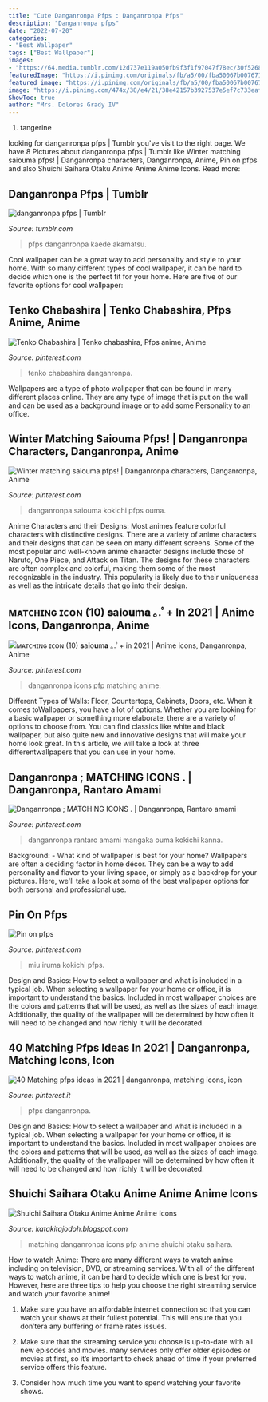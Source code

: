 ```yaml
---
title: "Cute Danganronpa Pfps : Danganronpa Pfps"
description: "Danganronpa pfps"
date: "2022-07-20"
categories:
- "Best Wallpaper"
tags: ["Best Wallpaper"]
images:
- "https://64.media.tumblr.com/12d737e119a050fb9f3f1f97047f78ec/30f52687f9878804-f9/s640x960/97835968117a1705b7a199efb21fd45c47bbf29f.jpg"
featuredImage: "https://i.pinimg.com/originals/fb/a5/00/fba50067b007671a32238442ee468d7f.jpg"
featured_image: "https://i.pinimg.com/originals/fb/a5/00/fba50067b007671a32238442ee468d7f.jpg"
image: "https://i.pinimg.com/474x/38/e4/21/38e42157b3927537e5ef7c733eafd880.jpg"
ShowToc: true
author: "Mrs. Dolores Grady IV"
---
```



1. tangerine 

	

		
looking for danganronpa pfps | Tumblr you've visit to the right page. We have 8 Pictures about danganronpa pfps | Tumblr like Winter matching saiouma pfps! | Danganronpa characters, Danganronpa, Anime, Pin on pfps and also Shuichi Saihara Otaku Anime Anime Anime Icons. Read more:
		
    
## Danganronpa Pfps | Tumblr

<img loading=lazy src="https://64.media.tumblr.com/12d737e119a050fb9f3f1f97047f78ec/30f52687f9878804-f9/s640x960/97835968117a1705b7a199efb21fd45c47bbf29f.jpg" onerror="this.onerror=null;this.src='https://tse2.mm.bing.net/th?id=OIP.0S-2XiYKM-909XteiDcpqAHaHa&amp;pid=15.1';" alt="danganronpa pfps | Tumblr">

_Source: tumblr.com_

>pfps danganronpa kaede akamatsu. 

	

Cool wallpaper can be a great way to add personality and style to your home. With so many different types of cool wallpaper, it can be hard to decide which one is the perfect fit for your home. Here are five of our favorite options for cool wallpaper: 

    
## Tenko Chabashira | Tenko Chabashira, Pfps Anime, Anime

<img loading=lazy src="https://i.pinimg.com/736x/58/dd/e0/58dde0c14456ea1d2c6c9c3da5b60807.jpg" onerror="this.onerror=null;this.src='https://tse1.mm.bing.net/th?id=OIP.SXYJ4WDBGmU6ungLKTtNogHaHa&amp;pid=15.1';" alt="Tenko Chabashira | Tenko chabashira, Pfps anime, Anime">

_Source: pinterest.com_

>tenko chabashira danganronpa. 

	



Wallpapers are a type of photo wallpaper that can be found in many different places online. They are any type of image that is put on the wall and can be used as a background image or to add some Personality to an office.

    
## Winter Matching Saiouma Pfps! | Danganronpa Characters, Danganronpa, Anime

<img loading=lazy src="https://i.pinimg.com/736x/33/1c/ed/331cedd3e0c07aa10e0f0ae7110a781d.jpg" onerror="this.onerror=null;this.src='https://tse4.mm.bing.net/th?id=OIP.rJRxy1bZjkCtGRaeTNkXLgHaHa&amp;pid=15.1';" alt="Winter matching saiouma pfps! | Danganronpa characters, Danganronpa, Anime">

_Source: pinterest.com_

>danganronpa saiouma kokichi pfps ouma. 

	

Anime Characters and their Designs: Most animes feature colorful characters with distinctive designs.
There are a variety of anime characters and their designs that can be seen on many different screens. Some of the most popular and well-known anime character designs include those of Naruto, One Piece, and Attack on Titan. The designs for these characters are often complex and colorful, making them some of the most recognizable in the industry. This popularity is likely due to their uniqueness as well as the intricate details that go into their design.

    
## ᴍᴀᴛᴄʜɪɴɢ ɪᴄᴏɴ (10) 𝐬a𝐢o𝐮m𝐚 ｡.ﾟ+ In 2021 | Anime Icons, Danganronpa, Anime

<img loading=lazy src="https://i.pinimg.com/originals/54/ff/6a/54ff6a69168632a78db5db88f5ea19f3.jpg" onerror="this.onerror=null;this.src='https://tse1.mm.bing.net/th?id=OIP.TMA0MATnvdJkKtXbNJV0aQHaHa&amp;pid=15.1';" alt="ᴍᴀᴛᴄʜɪɴɢ ɪᴄᴏɴ (10) 𝐬a𝐢o𝐮m𝐚 ｡.ﾟ+ in 2021 | Anime icons, Danganronpa, Anime">

_Source: pinterest.com_

>danganronpa icons pfp matching anime. 

	

Different Types of Walls: Floor, Countertops, Cabinets, Doors, etc.
When it comes toWallpapers, you have a lot of options. Whether you are looking for a basic wallpaper or something more elaborate, there are a variety of options to choose from. You can find classics like white and black wallpaper, but also quite new and innovative designs that will make your home look great. In this article, we will take a look at three differentwallpapers that you can use in your home.

    
## Danganronpa ; MATCHING ICONS . | Danganronpa, Rantaro Amami

<img loading=lazy src="https://i.pinimg.com/736x/84/2d/06/842d06dccb3ef67af28871134a60aa2c.jpg" onerror="this.onerror=null;this.src='https://tse1.mm.bing.net/th?id=OIP.OqcIBz6Yq-XiIoPbFla_xwHaFt&amp;pid=15.1';" alt="Danganronpa ; MATCHING ICONS . | Danganronpa, Rantaro amami">

_Source: pinterest.com_

>danganronpa rantaro amami mangaka ouma kokichi kanna. 

	

Background: - What kind of wallpaper is best for your home?
Wallpapers are often a deciding factor in home décor. They can be a way to add personality and flavor to your living space, or simply as a backdrop for your pictures. Here, we'll take a look at some of the best wallpaper options for both personal and professional use.

    
## Pin On Pfps

<img loading=lazy src="https://i.pinimg.com/originals/52/b2/8f/52b28f4dbee05ca371d138042665bcc6.jpg" onerror="this.onerror=null;this.src='https://tse1.mm.bing.net/th?id=OIP.Qb6y0wBYiUOgAsBizmFSSAAAAA&amp;pid=15.1';" alt="Pin on pfps">

_Source: pinterest.com_

>miu iruma kokichi pfps. 

	

Design and Basics: How to select a wallpaper and what is included in a typical job.
When selecting a wallpaper for your home or office, it is important to understand the basics. Included in most wallpaper choices are the colors and patterns that will be used, as well as the sizes of each image. Additionally, the quality of the wallpaper will be determined by how often it will need to be changed and how richly it will be decorated.

    
## 40 Matching Pfps Ideas In 2021 | Danganronpa, Matching Icons, Icon

<img loading=lazy src="https://i.pinimg.com/474x/38/e4/21/38e42157b3927537e5ef7c733eafd880.jpg" onerror="this.onerror=null;this.src='https://tse4.mm.bing.net/th?id=OIP.2pMux9VbLLx59sO8R-WvGwAAAA&amp;pid=15.1';" alt="40 Matching pfps ideas in 2021 | danganronpa, matching icons, icon">

_Source: pinterest.it_

>pfps danganronpa. 

	

Design and Basics: How to select a wallpaper and what is included in a typical job.
When selecting a wallpaper for your home or office, it is important to understand the basics. Included in most wallpaper choices are the colors and patterns that will be used, as well as the sizes of each image. Additionally, the quality of the wallpaper will be determined by how often it will need to be changed and how richly it will be decorated.

    
## Shuichi Saihara Otaku Anime Anime Anime Icons

<img loading=lazy src="https://i.pinimg.com/originals/fb/a5/00/fba50067b007671a32238442ee468d7f.jpg" onerror="this.onerror=null;this.src='https://tse1.mm.bing.net/th?id=OIP.0XW1susL5SHIkzrD_bge0QHaHa&amp;pid=15.1';" alt="Shuichi Saihara Otaku Anime Anime Anime Icons">

_Source: katakitajodoh.blogspot.com_

>matching danganronpa icons pfp anime shuichi otaku saihara. 

	

How to watch Anime: There are many different ways to watch anime including on television, DVD, or streaming services.
With all of the different ways to watch anime, it can be hard to decide which one is best for you. However, here are three tips to help you choose the right streaming service and watch your favorite anime!
1. Make sure you have an affordable internet connection so that you can watch your shows at their fullest potential. This will ensure that you don’tera any buffering or frame rates issues.

2. Make sure that the streaming service you choose is up-to-date with all new episodes and movies. many services only offer older episodes or movies at first, so it’s important to check ahead of time if your preferred service offers this feature.

3. Consider how much time you want to spend watching your favorite shows.

